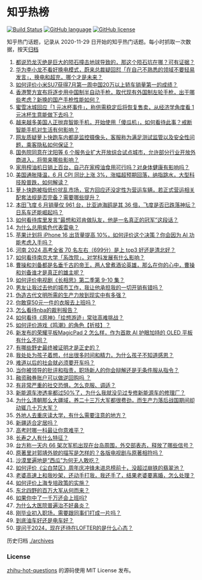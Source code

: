 # 知乎热榜
[![Build Status](https://github.com/ToWeLong/zhihu-hot-questions/workflows/CI/badge.svg)](https://github.com/ToWeLong/zhihu-hot-questions/actions)
[![GitHub language](https://img.shields.io/badge/language-golang-orange.svg)](https://golang.org/)
[![GitHub license](https://img.shields.io/github/license/ToWeLong/zhihu-hot-questions)](https://github.com/ToWeLong/zhihu-hot-questions/blob/main/LICENSE)

知乎热门话题，记录从 2020-11-29 日开始的知乎热门话题。每小时抓取一次数据，按天[归档](./archives)

<!-- BEGIN -->

1. [都说恐龙灭绝是巨大的陨石撞击地球导致的，那这个陨石坑在哪？可有证据？](https://www.zhihu.com/question/661180076)
1. [华为李小龙不看好换电模式，蔚来总裁疑回怼「在自己不熟悉的领域不要轻易发言」，换电和超充，哪个才是未来？](https://www.zhihu.com/question/661218558)
1. [如何评价小米SU7获得7月第一周中国20万以上轿车销量第一的成绩？](https://www.zhihu.com/question/661358808)
1. [香港警方宣布将逐步用中国制半自动手枪，取代现有外国制左轮手枪，出于哪些考虑？新换的国产手枪性能如何？](https://www.zhihu.com/question/661338816)
1. [蜜雪冰城回应「1 元冰杯事件」，称供需稳定后将恢复售卖，从经济学角度看 1 元冰杯生意能做下去吗？](https://www.zhihu.com/question/661321754)
1. [越来越多美国人正抛弃智能手机，开始使用「傻瓜机」，如何看待此事？戒断智能手机对生活有何影响？](https://www.zhihu.com/question/661306152)
1. [网友质疑萝卜快跑车内都是监控摄像头，客服称为满足测试监管以及安全性问题，乘客隐私如何保证？](https://www.zhihu.com/question/661342132)
1. [国务院同意在沈阳等 6 个服务业扩大开放综合试点城市，允许部分行业开放外商进入，将带来哪些影响？](https://www.zhihu.com/question/661346945)
1. [家用榨油机日销上百台，自己在家榨油食用可行吗？对身体健康有影响吗？](https://www.zhihu.com/question/661303306)
1. [美国通胀降温，6 月 CPI 同比上涨 3%，涨幅超预期回落，纳指跳水，大型科技股普跌，如何解读？](https://www.zhihu.com/question/661391454)
1. [萝卜快跑被指低价扰乱市场，官方回应还没定性为营运车辆，若正式营运相关配套法规是否完备？需要哪些提升？](https://www.zhihu.com/question/661259428)
1. [本田飞度 6 月销量仅 961 台，比亚迪海鸥是其 36 倍，飞度是否已跌落神坛？日系车还能崛起吗？](https://www.zhihu.com/question/661265531)
1. [如何看待库里发言“最想和邓肯做队友，他是一名真正的冠军”这段话？](https://www.zhihu.com/question/661350042)
1. [为什么总用紫色代表雷电？](https://www.zhihu.com/question/632850152)
1. [苹果计划将 iPhone 16 出货量提高 10%，如何评价这个决策？你会因为 AI 功能考虑入手吗？](https://www.zhihu.com/question/661301597)
1. [河南 2024 高考全省 70 名左右（699分）是上 top3 好还是清北好？](https://www.zhihu.com/question/659894335)
1. [如何看待南京大学「系改院」，对学科发展有什么影响？](https://www.zhihu.com/question/661235450)
1. [曹操和刘备都是名垂千古的帝王，两人曾煮酒论英雄，那么在你的心中，曹操和刘备谁才是真正的雄主呢？](https://www.zhihu.com/question/661051128)
1. [如何评价电视剧《长相思》第二季第 9-10 集？](https://www.zhihu.com/question/661345041)
1. [男友让我过去他的城市工作，我让他承担我的一切开销有错吗？](https://www.zhihu.com/question/661226956)
1. [伪造古代文明所需的生产力放到现实中有多强？](https://www.zhihu.com/question/655659395)
1. [你敢穿50元一件的衣服去上班吗？](https://www.zhihu.com/question/661301301)
1. [怎么看待nba的裁判报告？](https://www.zhihu.com/question/322840669)
1. [如何看待《原神》「绘想游迹」常驻高难挑战？](https://www.zhihu.com/question/661325330)
1. [如何评价游戏《鸣潮》的角色【折枝】？](https://www.zhihu.com/question/661134362)
1. [新发布的荣耀平板MagicPad 2 怎么样，作为首款 AI 护眼加持的 OLED 平板有什么不同？](https://www.zhihu.com/question/661392143)
1. [有哪些野史最终被证明才是正史的？](https://www.zhihu.com/question/661225734)
1. [我处处为孩子着想，付出很多时间和精力，为什么孩子不知道感恩？](https://www.zhihu.com/question/660878029)
1. [难道以后的社会就必须要开车吗？](https://www.zhihu.com/question/660923360)
1. [当你被领导的批评和指责，职场新人的你会辩解还是无条件服从指令？](https://www.zhihu.com/question/661260355)
1. [融资融券账户可以做逆回购吗 ？](https://www.zhihu.com/question/471742761)
1. [有非常严重的社交恐惧，怎么克服、调适？](https://www.zhihu.com/question/661227963)
1. [新能源车渗透率都过50%了，为什么我就没见过专修新能源车的修理厂？](https://www.zhihu.com/question/654140946)
1. [为什么清朝那么大疆域，养二十三万大军都很费劲，而生产力落后战国期间却动辄几十万大军？](https://www.zhihu.com/question/659980730)
1. [外地人去重庆读大学，有什么需要注意的地方？](https://www.zhihu.com/question/661215175)
1. [新疆适合定居吗？](https://www.zhihu.com/question/658901850)
1. [高考时哪一科最让你意难平？](https://www.zhihu.com/question/658459907)
1. [长寿之人有什么特征？](https://www.zhihu.com/question/649312623)
1. [台方称一天内 66 架次军机出现在台岛周围，外交部表态，释放了哪些信号？](https://www.zhihu.com/question/661345297)
1. [原著里对郭靖外貌的描写是怎样的？各版电视剧与原著相符吗？](https://www.zhihu.com/question/661026044)
1. [沙漠里遍地是“西瓜”为何无人敢吃？](https://www.zhihu.com/question/479750818)
1. [如何评价《尘白禁区》周年庆冲锋未进总榜前十，没超过崩铁的翡翠池？](https://www.zhihu.com/question/661366841)
1. [老婆高速上和我吵架，还动手打我，我还手了，结果老婆要离婚，怎么处理？](https://www.zhihu.com/question/660927614)
1. [如何评价上海专培政策的实施？](https://www.zhihu.com/question/660836592)
1. [东北四野的百万大军从何而来？](https://www.zhihu.com/question/661280317)
1. [如果你中了一千万还会上班吗?](https://www.zhihu.com/question/660358625)
1. [为什么大医院普遍治不好鼻炎？](https://www.zhihu.com/question/309958863)
1. [刚毕业初入职场，需要跟同事们打成一片吗？](https://www.zhihu.com/question/660814291)
1. [到底油车好还是电车好？](https://www.zhihu.com/question/661065178)
1. [提问于2024，现在还待在LOFTER的是什么心态？](https://www.zhihu.com/question/661089826)

<!-- END -->

历史归档 [./archives](./archives)


### License
[zhihu-hot-questions](https://github.com/towelong/zhihu-hot-questions) 的源码使用 MIT License 发布。